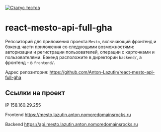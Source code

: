 [![Статус тестов](../../actions/workflows/tests.yml/badge.svg)](../../actions/workflows/tests.yml)

# react-mesto-api-full-gha
Репозиторий для приложения проекта `Mesto`, включающий фронтенд и бэкенд части приложения со следующими возможностями: авторизации и регистрации пользователей, операции с карточками и пользователями. Бэкенд расположите в директории `backend/`, а фронтенд - в `frontend/`. 

Адрес репозитория: https://github.com/Anton-Lazutin/react-mesto-api-full-gha

## Ссылки на проект

IP 158.160.29.255

Frontend https://mesto.lazutin.anton.nomoredomainsrocks.ru

Backend https://api.mesto.lazutin.anton.nomoredomainsrocks.ru
